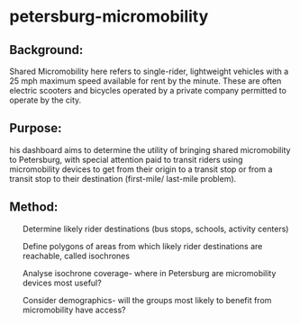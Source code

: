 # petersburg-micromobility
<h2>Background:</h2>
<p>Shared Micromobility here refers to single-rider, lightweight vehicles with a 25 mph maximum speed available for rent by the minute.  These are often electric scooters and bicycles operated by a private company permitted to operate by the city.</p>

<h2>Purpose:</h2>
<p>his dashboard aims to determine the utility of bringing shared micromobility to Petersburg, with special attention paid to transit riders using micromobility devices to get from their origin to a transit stop or from a transit stop to their destination (first-mile/ last-mile problem). </p>  

<h2>Method:</h2>
<ol>Determine likely rider destinations (bus stops, schools, activity centers)</ol>
<ol>Define polygons of areas from which likely rider destinations are reachable, called isochrones</ol>
<ol>Analyse isochrone coverage- where in Petersburg are micromobility devices most useful?</ol>
<ol>Consider demographics- will the groups most likely to benefit from micromobility have access?</ol>
